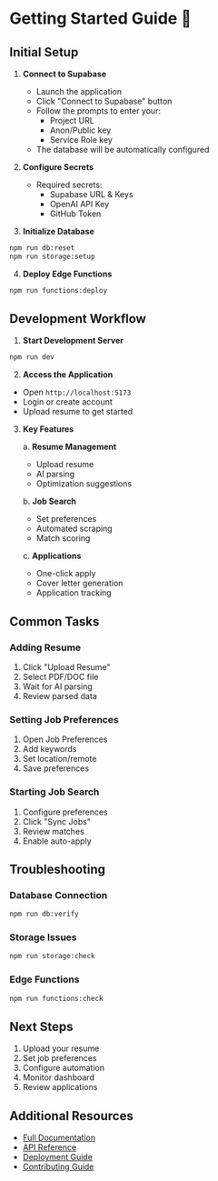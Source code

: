 # Getting Started Guide 🚀

## Initial Setup

1. **Connect to Supabase**
   - Launch the application
   - Click "Connect to Supabase" button
   - Follow the prompts to enter your:
     - Project URL
     - Anon/Public key
     - Service Role key
   - The database will be automatically configured

2. **Configure Secrets**
   - Required secrets:
     - Supabase URL & Keys
     - OpenAI API Key
     - GitHub Token

3. **Initialize Database**
```bash
npm run db:reset
npm run storage:setup
```

4. **Deploy Edge Functions**
```bash
npm run functions:deploy
```

## Development Workflow

1. **Start Development Server**
```bash
npm run dev
```

2. **Access the Application**
- Open `http://localhost:5173`
- Login or create account
- Upload resume to get started

3. **Key Features**

   a. **Resume Management**
   - Upload resume
   - AI parsing
   - Optimization suggestions

   b. **Job Search**
   - Set preferences
   - Automated scraping
   - Match scoring

   c. **Applications**
   - One-click apply
   - Cover letter generation
   - Application tracking

## Common Tasks

### Adding Resume
1. Click "Upload Resume"
2. Select PDF/DOC file
3. Wait for AI parsing
4. Review parsed data

### Setting Job Preferences
1. Open Job Preferences
2. Add keywords
3. Set location/remote
4. Save preferences

### Starting Job Search
1. Configure preferences
2. Click "Sync Jobs"
3. Review matches
4. Enable auto-apply

## Troubleshooting

### Database Connection
```bash
npm run db:verify
```

### Storage Issues
```bash
npm run storage:check
```

### Edge Functions
```bash
npm run functions:check
```

## Next Steps

1. Upload your resume
2. Set job preferences
3. Configure automation
4. Monitor dashboard
5. Review applications

## Additional Resources

- [Full Documentation](README.md)
- [API Reference](API.md)
- [Deployment Guide](DEPLOYMENT.md)
- [Contributing Guide](CONTRIBUTING.md)